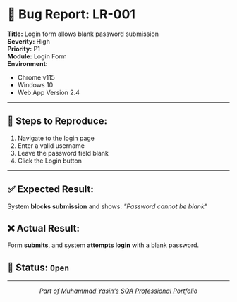 # 🐞 Bug Report: LR-001

**Title:** Login form allows blank password submission  
**Severity:** High  
**Priority:** P1  
**Module:** Login Form  
**Environment:**  
- Chrome v115  
- Windows 10  
- Web App Version 2.4

---

## 🔁 Steps to Reproduce:

1. Navigate to the login page  
2. Enter a valid username  
3. Leave the password field blank  
4. Click the Login button  

---

## ✅ Expected Result:

System **blocks submission** and shows: _"Password cannot be blank"_

## ❌ Actual Result:

Form **submits**, and system **attempts login** with a blank password.

## 📌 Status: `Open`

---

<div align="center">
  <i>Part of <a href="https://github.com/Yasin-asif/SQA-Professional-Portfolio">Muhammad Yasin's SQA Professional Portfolio</a></i>
</div> 